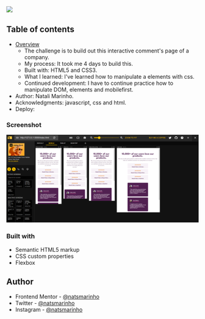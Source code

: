 <img src="http://img.shields.io/static/v1?label=STATUS&message=CONCLUIDO&color=GREEN&style=for-the-badge"/>

## Table of contents

- [Overview](#overview)
  - The challenge is to build out this interactive comment's page of a company.
  - My process: It took me 4 days to build this.
  - Built with: HTML5 and CSS3.
  - What I learned: I've learned how to manipulate a elements with css.
  - Continued development: I have to continue practice how to manipulate DOM, elements and mobilefirst. 
- Author: Natali Marinho. 
- Acknowledgments: javascript, css and html.
- Deploy: 


### Screenshot

![Print da tela responsiva](./src/imagens/print.png)

### Built with

- Semantic HTML5 markup
- CSS custom properties
- Flexbox

## Author

- Frontend Mentor - [@natsmarinho](https://www.frontendmentor.io/profile/natsmarinho)
- Twitter - [@natsmarinho](https://www.twitter.com/natsmarinho)
- Instagram - [@natsmarinho](https://www.instagram.com/natsmarinho/)

